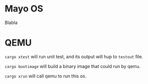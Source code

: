 # Mayo OS
Blabla

# QEMU
`cargo xtest` will run unit test, and its output will hup to `testout` file.

`cargo bootimage` will build a binary image that could run by qemu.

`cargo xrun` will call qemu to run this os.
